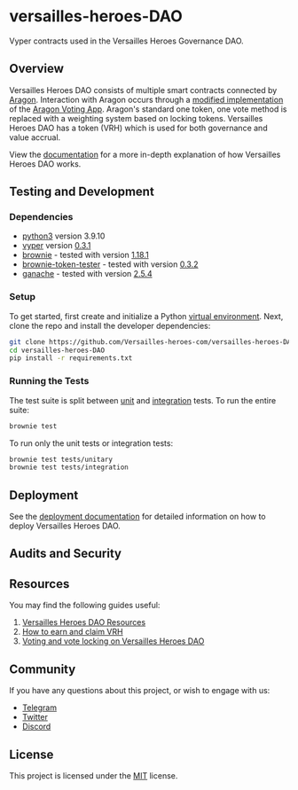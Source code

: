 # versailles-heroes-DAO

Vyper contracts used in the Versailles Heroes Governance DAO.

## Overview

Versailles Heroes DAO consists of multiple smart contracts connected by [Aragon](https://github.com/aragon/aragonOS). Interaction with Aragon occurs through a [modified implementation](https://github.com/Versailles-heroes-com/VRH-Aragon-DAO) of the [Aragon Voting App](https://github.com/aragon/aragon-apps/tree/master/apps/voting). Aragon's standard one token, one vote method is replaced with a weighting system based on locking tokens. Versailles Heroes DAO has a token (VRH) which is used for both governance and value accrual.

View the [documentation](https://docs.versaillesheroes.com/) for a more in-depth explanation of how Versailles Heroes DAO works.

## Testing and Development

### Dependencies

- [python3](https://www.python.org/downloads/release/python-3910/) version 3.9.10
- [vyper](https://github.com/vyperlang/vyper) version [0.3.1](https://github.com/vyperlang/vyper/releases/tag/v0.3.1)
- [brownie](https://github.com/iamdefinitelyahuman/brownie) - tested with version [1.18.1](https://github.com/eth-brownie/brownie/releases/tag/v1.14.6)
- [brownie-token-tester](https://github.com/iamdefinitelyahuman/brownie-token-tester) - tested with version [0.3.2](https://github.com/iamdefinitelyahuman/brownie-token-tester/releases/tag/v0.3.2)
- [ganache](https://trufflesuite.com/ganache) - tested with version [2.5.4](https://github.com/trufflesuite/ganache-ui/releases/tag/v2.5.4)

### Setup

To get started, first create and initialize a Python [virtual environment](https://docs.python.org/3/library/venv.html). Next, clone the repo and install the developer dependencies:

```bash
git clone https://github.com/Versailles-heroes-com/versailles-heroes-DAO.git
cd versailles-heroes-DAO
pip install -r requirements.txt
```

### Running the Tests

The test suite is split between [unit](tests/unitary) and [integration](tests/integration) tests. To run the entire suite:

```bash
brownie test
```

To run only the unit tests or integration tests:

```bash
brownie test tests/unitary
brownie test tests/integration
```

## Deployment

See the [deployment documentation](scripts/deployment/README.md) for detailed information on how to deploy Versailles Heroes DAO.

## Audits and Security



## Resources

You may find the following guides useful:

1. [Versailles Heroes DAO Resources](https://docs.versaillesheroes.com/)
2. [How to earn and claim VRH](https://docs.versaillesheroes.com/more../faq#1.-how-is-vrh-mined)
3. [Voting and vote locking on Versailles Heroes DAO](https://docs.versaillesheroes.com/vrh-dao/vote-escrowed-vrh)

## Community

If you have any questions about this project, or wish to engage with us:

- [Telegram](https://t.me/)
- [Twitter](https://twitter.com/)
- [Discord](https://discord.gg/)

## License

This project is licensed under the [MIT](LICENSE) license.
